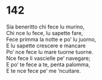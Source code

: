 # 142
  
Sia beneritto chi fece lu murino,  
Chi nce lu fece, lu sapette fare,  
Fece primma la notte e po’ lu juorno,  
E lu sapette crescere e mancare  
Po’ nce fece lu mare tuorne tuorne.  
Nce fece li vascielle pe’ navegare;  
E po’ te fece a te, penta palomma,  
E te nce fece pe’ me ’ncuitare.
